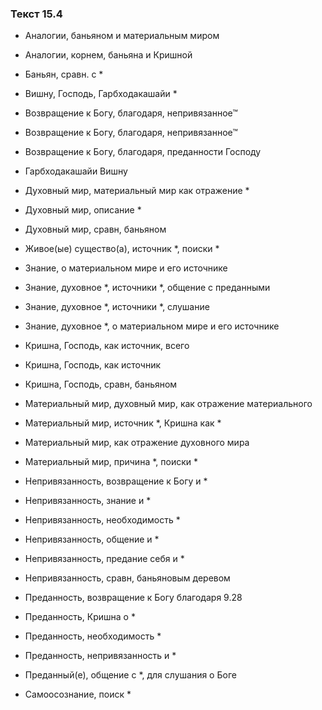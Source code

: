 ### Текст 15.4

- Аналогии, баньяном и материальным миром

- Аналогии, корнем, баньяна и Кришной

- Баньян, сравн. с *

- Вишну, Господь, Гарбходакашайи *

- Возвращение к Богу, благодаря, непривязанное™

- Возвращение к Богу, благодаря, непривязанное™

- Возвращение к Богу, благодаря, преданности Господу

- Гарбходакашайи Вишну

- Духовный мир, материальный мир как отражение *

- Духовный мир, описание *

- Духовный мир, сравн, баньяном

- Живое(ые) существо(а), источник *, поиски *

- Знание, о материальном мире и его источнике

- Знание, духовное *, источники *, общение с преданными

- Знание, духовное *, источники *, слушание

- Знание, духовное *, о материальном мире и его источнике

- Кришна, Господь, как источник, всего

- Кришна, Господь, как источник

- Кришна, Господь, сравн, баньяном

- Материальный мир, духовный мир, как отражение материального

- Материальный мир, источник *, Кришна как *

- Материальный мир, как отражение духовного мира

- Материальный мир, причина *, поиски *

- Непривязанность, возвращение к Богу и *

- Непривязанность, знание и *

- Непривязанность, необходимость *

- Непривязанность, общение и *

- Непривязанность, предание себя и *

- Непривязанность, сравн, баньяновым деревом

- Преданность, возвращение к Богу благодаря 9.28

- Преданность, Кришна о *

- Преданность, необходимость *

- Преданность, непривязанность и *

- Преданный(е), общение с *, для слушания о Боге

- Самоосознание, поиск *
	
